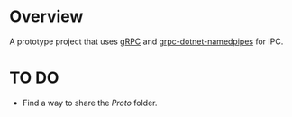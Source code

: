 # Overview
A prototype project that uses [gRPC](https://grpc.io/) and [grpc-dotnet-namedpipes](https://github.com/cyanfish/grpc-dotnet-namedpipes) for IPC.

# TO DO
- Find a way to share the *Proto* folder.
